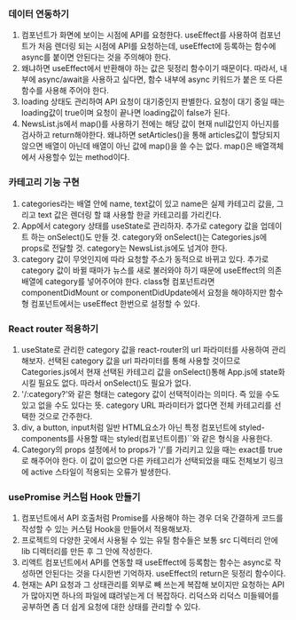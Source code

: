 ### 데이터 연동하기

1. 컴포넌트가 화면에 보이는 시점에 API를 요청한다. useEffect를 사용하여 컴포넌트가 처음 렌더링 되는 시점에 API를 요청하는데, useEffect에 등록하는 함수에 async를 붙이면 안된다는 것을 주의해야 한다.
2. 왜냐하면 useEffect에서 반환해야 하는 값은 뒷정리 함수이기 때문이다. 따라서, 내부에 async/await을 사용하고 싶다면, 함수 내부에 async 키워드가 붙은 또 다른 함수를 사용해 주어야 한다.
3. loading 상태도 관리하여 API 요청이 대기중인지 판별한다. 요청이 대기 중일 때는 loading값이 true이며 요청이 끝나면 loading값이 false가 된다.
4. NewsList.js에서 map()를 사용하기 전에는 해당 값이 현재 null값인지 아닌지를 검사하고 return해야한다. 왜냐하면 setArticles()을 통해 articles값이 할당되지 않으면 배열이 아닌데 배열이 아닌 값에 map()을 쓸 수는 없다. map()은 배열객체에서 사용할수 있는 method이다.

### 카테고리 기능 구현

1. categories라는 배열 안에 name, text값이 있고 name은 실제 카테고리 값을, 그리고 text 값은 렌더링 할 떄 사용할 한글 카테고리를 가리킨다.
2. App에서 category 상태를 useState로 관리하자. 추가로 category 값을 업데이트 하는 onSelect()도 만들 것. category와 onSelect()는 Categories.js에 props로 전달할 것. category는 NewsList.js에도 넘겨야 한다.
3. category 값이 무엇인지에 따라 요청할 주소가 동적으로 바뀌고 있다. 추가로 category 값이 바뀔 때마가 뉴스를 새로 불러와야 하기 때문에 useEffect의 의존배열에 category를 넣어주어야 한다. class형 컴포넌트라면 componentDidMount or componentDidUpdate에서 요청을 해야하지만 함수형 컴포넌트에서는 useEffect 한번으로 설정할 수 있다.

### React router 적용하기

1. useState로 관리한 category 값을 react-router의 url 파라미터를 사용하여 관리해보자. 선택된 category 값을 url 파라미터를 통해 사용할 것이므로 Categories.js에서 현재 선택된 카테고리 값을 onSelect()통해 App.js에 state화 시킬 필요도 없다. 따라서 onSelect()도 필요가 없다.
2. '/:category?'와 같은 형태는 category 값이 선택적이라는 의미다. 즉 있을 수도 있고 없을 수도 있다는 뜻. category URL 파라미터가 없다면 전체 카테고리를 선택한 것으로 간주한다.
3. div, a button, input처럼 일반 HTML요소가 아닌 특정 컴포넌트에 styled-components를 사용할 때는 styled(컴포넌트이름)``와 같은 형식을 사용한다.
4. Category의 props 설정에서 to props가 '/'를 가리키고 있을 때는 exact를 true로 해주어야 한다. 이 값이 없으면 다른 카테고리가 선택되었을 때도 전체보기 링크에 active 스타일이 적용되는 오류가 발생한다.

### usePromise 커스텀 Hook 만들기

1. 컴포넌트에서 API 호출처럼 Promise를 사용해야 하는 경우 더욱 간결하게 코드를 작성할 수 있는 커스텀 Hook을 만들어서 적용해보자.
2. 프로젝트의 다양한 곳에서 사용될 수 있는 유틸 함수들은 보통 src 디렉터리 안에 lib 디렉터리를 만든 후 그 안에 작성한다.
3. 리액트 컴포넌트에서 API를 연동할 때 useEffect에 등록함는 함수는 async로 작성하면 안된다는 것을 다시한번 기억하자. useEffect의 return은 뒷정리 함수이다.
4. 현재는 API 요청과 그 상태관리를 외부로 빼 쓰는게 복잡해 보이지만 요청하는 API가 많아지면 하나의 파일에 떄려넣는게 더 복잡하다. 리덕스와 리덕스 미들웨어를 공부하면 좀 더 쉽게 요청에 대한 상태를 관리할 수 있다.
